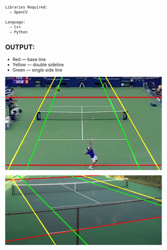 ```shell
Libraries Required:
  — OpenCV

Language:
  — C++
  — Python
```

OUTPUT:
------------
* Red — base line 
* Yellow — double sideline
* Green — single side line 

<p align="center">
  <img src="https://raw.githubusercontent.com/maddyuhd/tennis_court/master/output/test.jpg "/output test.jpg" 
  width="700">
</p>

<p align="center">
<img src="https://raw.githubusercontent.com/maddyuhd/tennis_court/master/output/tennis_court.jpg" 
width=700 
</p>

